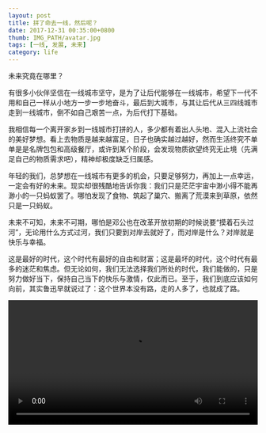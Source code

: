 ```yaml
---
layout: post
title: 拼了命去一线，然后呢？
date: 2017-12-31 00:35:00+0800
thumb: IMG_PATH/avatar.jpg
tags: [一线, 发展, 未来]
category: life
---
```

未来究竟在哪里？

有很多小伙伴坚信在一线城市坚守，是为了让后代能够在一线城市，希望下一代不用和自己一样从小地方一步一步地奋斗，最后到大城市，与其让后代从三四线城市走到一线城市，倒不如自己艰苦一点，为后代打下基础。

我相信每一个离开家乡到一线城市打拼的人，多少都有着出人头地、混入上流社会的美好梦想。看上去物质是越来越富足，日子也确实越过越好，然而生活终究不单单是是名牌包包和高级餐厅，或许到某个阶段，会发现物质欲望终究无止境（先满足自己的物质需求吧），精神却极度缺乏归属感。

年轻的我们，总梦想在一线城市有更多的机会，只要足够努力，再加上一点幸运，一定会有好的未来。现实却很残酷地告诉你我：我们只是茫茫宇宙中渺小得不能再渺小的一只蚂蚁罢了。哪怕发现了食物、筑起了巢穴、搬离了荒漠来到草原，依然只是一只蚂蚁。

未来不可知，未来不可期，哪怕是邓公也在改革开放初期的时候说要“摸着石头过河”，无论用什么方式过河，我们只要到对岸去就好了，而对岸是什么？对岸就是快乐与幸福。

这是最好的时代，这个时代有最好的自由和财富；这是最坏的时代，这个时代有最多的迷茫和焦虑。但无论如何，我们无法选择我们所处的时代，我们能做的，只是努力做好当下，保持自己当下的快乐与激情，仅此而已。至于，我们到底应该如何向前，其实鲁迅早就说过了：这个世界本没有路，走的人多了，也就成了路。

<video width="100%"  src="http://183.60.197.26/3/t/u/s/f/tusfebvqnwmlxsgsapdkeqkfbgzuca/hc.yinyuetai.com/7BDD015E946B1A1BF6FFE1F3C2E6A677.mp4?sc=d864474c7269af19" controls loop>Your browser does not support the <code>video</code> element.</video>
